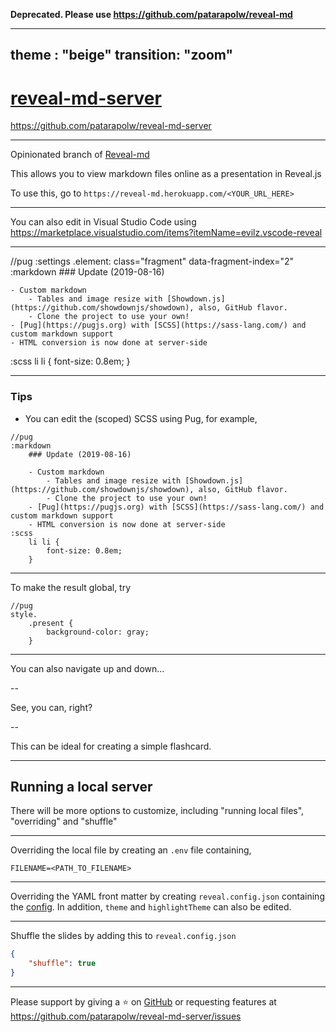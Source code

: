 **Deprecated. Please use <https://github.com/patarapolw/reveal-md>**

---
theme : "beige"
transition: "zoom"
---

# [reveal-md-server](https://reveal-md.herokuapp.com/)

<https://github.com/patarapolw/reveal-md-server>

---

Opinionated branch of [Reveal-md](https://github.com/patarapolw/reveal-md)

This allows you to view markdown files online as a presentation in Reveal.js

To use this, go to `https://reveal-md.herokuapp.com/<YOUR_URL_HERE>`

---

You can also edit in Visual Studio Code using <https://marketplace.visualstudio.com/items?itemName=evilz.vscode-reveal>

---

//pug
:settings
    .element: class="fragment" data-fragment-index="2"
:markdown
    ### Update (2019-08-16)

    - Custom markdown
        - Tables and image resize with [Showdown.js](https://github.com/showdownjs/showdown), also, GitHub flavor.
        - Clone the project to use your own!
    - [Pug](https://pugjs.org) with [SCSS](https://sass-lang.com/) and custom markdown support
    - HTML conversion is now done at server-side
:scss
    li li {
        font-size: 0.8em;
    }

---

### Tips

- You can edit the (scoped) SCSS using Pug, for example,

```pug
//pug
:markdown
    ### Update (2019-08-16)

    - Custom markdown
        - Tables and image resize with [Showdown.js](https://github.com/showdownjs/showdown), also, GitHub flavor.
        - Clone the project to use your own!
    - [Pug](https://pugjs.org) with [SCSS](https://sass-lang.com/) and custom markdown support
    - HTML conversion is now done at server-side
:scss
    li li {
        font-size: 0.8em;
    }
```

---

To make the result global, try

```pug
//pug
style.
    .present {
        background-color: gray;
    }
```

---

You can also navigate up and down...

--

See, you can, right?

--

This can be ideal for creating a simple flashcard.

---

## Running a local server

There will be more options to customize, including "running local files", "overriding" and "shuffle"

---

Overriding the local file by creating an `.env` file containing,

```dotenv
FILENAME=<PATH_TO_FILENAME>
```

---

Overriding the YAML front matter by creating `reveal.config.json` containing the [config](https://github.com/hakimel/reveal.js/#configuration). In addition, `theme` and `highlightTheme` can also be edited.

---

Shuffle the slides by adding this to `reveal.config.json`

```json
{
    "shuffle": true
}
```

---

Please support by giving a ⭐ on [GitHub](https://github.com/patarapolw/reveal-md-server) or requesting features at <https://github.com/patarapolw/reveal-md-server/issues>
